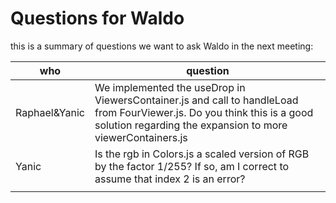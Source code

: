 # Questions for Waldo
this is a summary of questions we want to ask Waldo in the next meeting:

| who | question |
|---|---|
| Raphael&Yanic | We implemented the useDrop in ViewersContainer.js and call to handleLoad from FourViewer.js. Do you think this is a good solution regarding the expansion to more viewerContainers.js |
|Yanic| Is the rgb in Colors.js a scaled version of RGB by the factor 1/255? If so, am I correct to assume that index 2 is an error? |
|||
